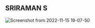 ## SRIRAMAN S
![Screenshot from 2022-11-15 19-07-50](https://user-images.githubusercontent.com/96137585/201933444-f94cde91-8e3c-4328-ae34-dd15e8baffaf.png)
